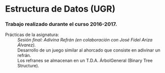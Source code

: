 # Estructura de Datos (UGR)
### Trabajo realizado durante el curso 2016-2017.
<dl>
  <dt>Prácticas de la asignatura:</dt>
  <dd></dd>
  <dd><em>Sesión final: Adivina Refrán (en colaboración con José Fidel Ariza Álvarez).</em></dd>
  <dd>Desarrollo de un juego similar al ahorcado que consiste en adivinar un refrán.</dd>
  <dd>Los refranes se almacenan en un T.D.A. ÁrbolGeneral (Binary Tree Structure).</dd>
</dl>
